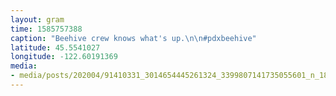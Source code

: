```yaml
---
layout: gram
time: 1585757388
caption: "Beehive crew knows what's up.\n\n#pdxbeehive"
latitude: 45.5541027
longitude: -122.60191369
media:
- media/posts/202004/91410331_3014654445261324_3399807141735055601_n_18058527982215305.jpg
---
```

